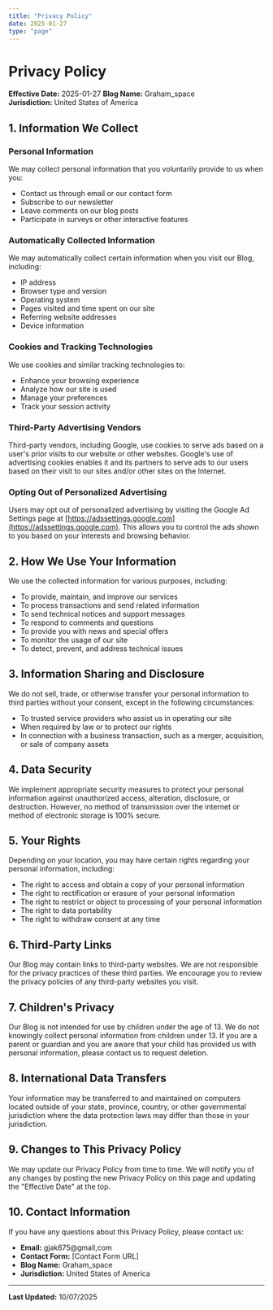 ```yaml
---
title: "Privacy Policy"
date: 2025-01-27
type: "page"
---
```


# Privacy Policy

**Effective Date:** 2025-01-27
**Blog Name:** Graham_space  
**Jurisdiction:** United States of America

## 1. Information We Collect

### Personal Information
We may collect personal information that you voluntarily provide to us when you:
- Contact us through email or our contact form
- Subscribe to our newsletter
- Leave comments on our blog posts
- Participate in surveys or other interactive features

### Automatically Collected Information
We may automatically collect certain information when you visit our Blog, including:
- IP address
- Browser type and version
- Operating system
- Pages visited and time spent on our site
- Referring website addresses
- Device information

### Cookies and Tracking Technologies
We use cookies and similar tracking technologies to:
- Enhance your browsing experience
- Analyze how our site is used
- Manage your preferences
- Track your session activity

### Third-Party Advertising Vendors
Third-party vendors, including Google, use cookies to serve ads based on a user's prior visits to our website or other websites. Google's use of advertising cookies enables it and its partners to serve ads to our users based on their visit to our sites and/or other sites on the Internet.

### Opting Out of Personalized Advertising
Users may opt out of personalized advertising by visiting the Google Ad Settings page at [https://adssettings.google.com](https://adssettings.google.com). This allows you to control the ads shown to you based on your interests and browsing behavior.


## 2. How We Use Your Information

We use the collected information for various purposes, including:
- To provide, maintain, and improve our services
- To process transactions and send related information
- To send technical notices and support messages
- To respond to comments and questions
- To provide you with news and special offers
- To monitor the usage of our site
- To detect, prevent, and address technical issues

## 3. Information Sharing and Disclosure

We do not sell, trade, or otherwise transfer your personal information to third parties without your consent, except in the following circumstances:
- To trusted service providers who assist us in operating our site
- When required by law or to protect our rights
- In connection with a business transaction, such as a merger, acquisition, or sale of company assets

## 4. Data Security

We implement appropriate security measures to protect your personal information against unauthorized access, alteration, disclosure, or destruction. However, no method of transmission over the internet or method of electronic storage is 100% secure.

## 5. Your Rights

Depending on your location, you may have certain rights regarding your personal information, including:
- The right to access and obtain a copy of your personal information
- The right to rectification or erasure of your personal information
- The right to restrict or object to processing of your personal information
- The right to data portability
- The right to withdraw consent at any time

## 6. Third-Party Links

Our Blog may contain links to third-party websites. We are not responsible for the privacy practices of these third parties. We encourage you to review the privacy policies of any third-party websites you visit.

## 7. Children's Privacy

Our Blog is not intended for use by children under the age of 13. We do not knowingly collect personal information from children under 13. If you are a parent or guardian and you are aware that your child has provided us with personal information, please contact us to request deletion.

## 8. International Data Transfers

Your information may be transferred to and maintained on computers located outside of your state, province, country, or other governmental jurisdiction where the data protection laws may differ than those in your jurisdiction.

## 9. Changes to This Privacy Policy

We may update our Privacy Policy from time to time. We will notify you of any changes by posting the new Privacy Policy on this page and updating the "Effective Date" at the top.

## 10. Contact Information

If you have any questions about this Privacy Policy, please contact us:

- **Email:** gjak675@gmail,com
- **Contact Form:** [Contact Form URL]
- **Blog Name:** Graham_space
- **Jurisdiction:** United States of America

---

**Last Updated:** 10/07/2025

